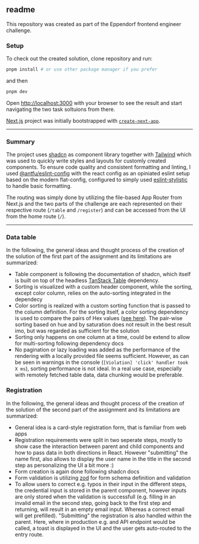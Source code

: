 ## readme
This repository was created as part of the Eppendorf frontend engineer challenge.

### Setup
To check out the created solution, clone repository and run:

```bash
pnpm install # or use other package manager if you prefer
```

and then

```bash
pnpm dev
```

Open [http://localhost:3000](http://localhost:3000) with your browser to see the result and start navigating the two task soltuions from there.

[Next.js](https://nextjs.org) project was initially bootstrapped with [`create-next-app`](https://nextjs.org/docs/app/api-reference/cli/create-next-app).

---

### Summary

The project uses [shadcn](https://ui.shadcn.com/) as component library together with [Tailwind](https://tailwindcss.com/) which was used to quickly write styles and layouts for customly created components. To ensure code quality and consistent formatting and linting, I used  [@antfu/eslint-config](https://github.com/antfu/eslint-config) with the react config as an opiniated eslint setup based on the modern flat-config, configured to simply used [eslint-stylistic](https://eslint.style/) to handle basic formatting.

The routing was simply done by utilizing the file-based App Router from Next.js and the two parts of the challenge are each represented on their respective route (```/table``` and ```/register```) and can be accessed from the UI from the home route (```/```).

---

### Data table
In the following, the general ideas and thought process of the creation of the solution of the first part of the assignment and its limitations are summarized:
- Table component is following the documentation of shadcn, which itself is built on top of the headless [TanStack Table](https://tanstack.com/table/latest) dependency.
- Sorting is visualized with a custom header component, while the sorting, except color column, relies on the auto-sorting integrated in the dependecy
- Color sorting is realized with a custom sorting function that is passed to the column definition. For the sorting itself, a color sorting dependency is used to compare the pairs of Hex values ([see here](https://github.com/projectwallace/color-sorter)). The pair-wise sorting based on hue and by saturation does not result in the best result imo, but was regarded as sufficient for the solution
- Sorting only happens on one column at a time, could be extend to allow for multi-sorting following dependency docs
- No pagination or lazy loading was added as the performance of the rendering with a locally provided file seems sufficient. However, as can be seen in warnings in the console (```[Violation] 'click' handler took X ms```), sorting performance is not ideal. In a real use case, especially with remotely fetched table data, data chunking would be preferable.

### Registration
In the following, the general ideas and thought process of the creation of the solution of the second part of the assignment and its limitations are summarized:
- General idea is a card-style registration form, that is familiar from web apps
- Registration requirements were split in two seperate steps, mostly to show case the interaction between parent and child components and how to pass data in both directions in React. However "submitting" the name first, also allows to display the user name in the title in the second step as personalizing the UI a bit more :)
- Form creation is again done following shadcn docs
- Form validation is utilizing [zod](https://zod.dev/) for form schema definition and validation
- To allow users to correct e.g. typos in their input in the different steps, the credential input is stored in the parent component, however inputs are only stored when the validation is successfull (e.g. filling in an invalid email in the second step, going back to the first step and returning, will result in an empty email input. Whereas a correct email will get prefilled). "Submitting" the registration is also handled within the parent. Here, where in production e.g. and API endpoint would be called, a toast is displayed in the UI and the user gets auto-routed to the entry route.
